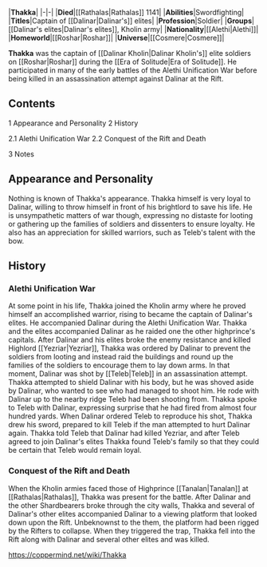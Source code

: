 |**Thakka**|
|-|-|
|**Died**|[[Rathalas\|Rathalas]] 1141|
|**Abilities**|Swordfighting|
|**Titles**|Captain of [[Dalinar\|Dalinar's]] elites|
|**Profession**|Soldier|
|**Groups**|[[Dalinar's elites\|Dalinar's elites]], Kholin army|
|**Nationality**|[[Alethi\|Alethi]]|
|**Homeworld**|[[Roshar\|Roshar]]|
|**Universe**|[[Cosmere\|Cosmere]]|

**Thakka** was the captain of [[Dalinar Kholin\|Dalinar Kholin's]] elite soldiers on [[Roshar\|Roshar]] during the [[Era of Solitude\|Era of Solitude]]. He participated in many of the early battles of the Alethi Unification War before being killed in an assassination attempt against Dalinar at the Rift.

## Contents

1 Appearance and Personality
2 History

2.1 Alethi Unification War
2.2 Conquest of the Rift and Death


3 Notes


## Appearance and Personality
Nothing is known of Thakka's appearance.
Thakka himself is very loyal to Dalinar, willing to throw himself in front of his brightlord to save his life. He is unsympathetic matters of war though, expressing no distaste for looting or gathering up the families of soldiers and dissenters to ensure loyalty. He also has an appreciation for skilled warriors, such as Teleb's talent with the bow.

## History
### Alethi Unification War
At some point in his life, Thakka joined the Kholin army where he proved himself an accomplished warrior, rising to became the captain of Dalinar's elites. He accompanied Dalinar during the Alethi Unification War. Thakka and the elites accompanied Dalinar as he raided one the other highprince's capitals. After Dalinar and his elites broke the enemy resistance and killed Highlord [[Yezriar\|Yezriar]], Thakka was ordered by Dalinar to prevent the soldiers from looting and instead raid the buildings and round up the families of the soldiers to encourage them to lay down arms. In that moment, Dalinar was shot by [[Teleb\|Teleb]] in an assassination attempt. Thakka attempted to shield Dalinar with his body, but he was shoved aside by Dalinar, who wanted to see who had managed to shoot him. He rode with Dalinar up to the nearby ridge Teleb had been shooting from. Thakka spoke to Teleb with Dalinar, expressing surprise that he had fired from almost four hundred yards. When Dalinar ordered Teleb to reproduce his shot, Thakka drew his sword, prepared to kill Teleb if the man attempted to hurt Dalinar again. Thakka told Teleb that Dalinar had killed Yezriar, and after Teleb agreed to join Dalinar's elites Thakka found Teleb's family so that they could be certain that Teleb would remain loyal.

### Conquest of the Rift and Death
When the Kholin armies faced those of Highprince [[Tanalan\|Tanalan]] at [[Rathalas\|Rathalas]], Thakka was present for the battle. After Dalinar and the other Shardbearers broke through the city walls, Thakka and several of Dalinar's other elites accompanied Dalinar to a viewing platform that looked down upon the Rift. Unbeknownst to the them, the platform had been rigged by the Rifters to collapse. When they triggered the trap, Thakka fell into the Rift along with Dalinar and several other elites and was killed.



https://coppermind.net/wiki/Thakka